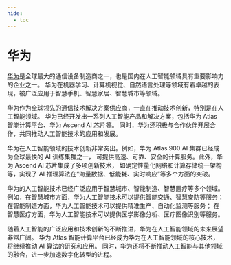 ```yaml
---
hide:
  - toc
---
```


# 华为

[华为](https://www.huawei.com/cn/)是全球最大的通信设备制造商之一，也是国内在人工智能领域具有重要影响力的企业之一。
华为在机器学习、计算机视觉、自然语言处理等领域有着卓越的表现，被广泛应用于智慧手机、智慧家居、智慧城市等领域。

华为作为全球领先的通信技术解决方案供应商，一直在推动技术创新，特别是在人工智能领域。
华为已经开发出一系列人工智能产品和解决方案，包括华为 Atlas 智能计算平台、华为 Ascend AI 芯片等。
同时，华为还积极与合作伙伴开展合作，共同推动人工智能技术的应用和发展。

华为在人工智能领域的技术创新非常突出。例如，华为 Atlas 900 AI 集群已经成为全球最快的 AI 训练集群之一，
可提供高速、可靠、安全的计算服务。此外，华为 Ascend AI 芯片集成了多项创新技术，
如确定性量化网络和计算存储统一架构等，实现了 AI 推理算法在“海量数据、低能耗、实时响应”等多个方面的突破。

华为的人工智能技术已经广泛应用于智慧城市、智能制造、智慧医疗等多个领域。
例如，在智慧城市方面，华为人工智能技术可以提供智能交通、智慧安防等服务；
在智能制造方面，华为人工智能技术可以提供精准生产、自动化监测等服务；
在智慧医疗方面，华为人工智能技术可以提供医学影像分析、医疗图像识别等服务。

随着人工智能的广泛应用和技术创新的不断推进，华为在人工智能领域的未来展望非常广阔。
华为 Atlas 智能计算平台已经成为华为在人工智能领域的核心技术，将继续推动 AI 算法的研究和应用。
同时，华为还将不断推动人工智能与其他领域的融合，进一步加速数字化转型的进程。
